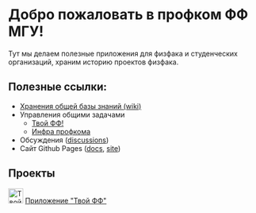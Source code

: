 # Добро пожаловать в профком ФФ МГУ!

Тут мы делаем полезные приложения для физфака и студенческих организаций, храним историю проектов физфака.

## Полезные ссылки:
* [Хранения общей базы знаний (wiki)](https://github.com/profcomff/general/wiki)
* Управления общими задачами 
    * [Твой ФФ!](https://github.com/orgs/profcomff/projects/7)
    * [Инфра профкома](https://github.com/orgs/profcomff/projects/8)
* Обсуждения ([discussions](https://github.com/profcomff/general/discussions))
* Сайт Github Pages ([docs](https://github.com/profcomff/general/tree/main/docs), [site](https://pages.profcomff.com/))

## Проекты

[<img alt="Твой ФФ" width="30px" src="https://cdn.profcomff.com/app/logo/logo_ff.svg" />](https://app.profcomff.com)
[Приложение "Твой ФФ"](https://app.profcomff.com)
